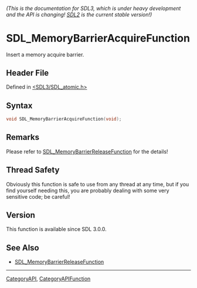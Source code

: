 ###### (This is the documentation for SDL3, which is under heavy development and the API is changing! [SDL2](https://wiki.libsdl.org/SDL2/) is the current stable version!)
# SDL_MemoryBarrierAcquireFunction

Insert a memory acquire barrier.

## Header File

Defined in [<SDL3/SDL_atomic.h>](https://github.com/libsdl-org/SDL/blob/main/include/SDL3/SDL_atomic.h)

## Syntax

```c
void SDL_MemoryBarrierAcquireFunction(void);

```

## Remarks

Please refer to
[SDL_MemoryBarrierReleaseFunction](SDL_MemoryBarrierReleaseFunction) for
the details!

## Thread Safety

Obviously this function is safe to use from any thread at any time, but if
you find yourself needing this, you are probably dealing with some very
sensitive code; be careful!

## Version

This function is available since SDL 3.0.0.

## See Also

* [SDL_MemoryBarrierReleaseFunction](SDL_MemoryBarrierReleaseFunction)

----
[CategoryAPI](CategoryAPI), [CategoryAPIFunction](CategoryAPIFunction)


